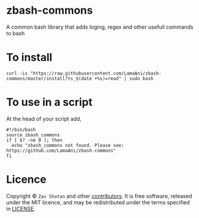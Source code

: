 # zbash-commons

A common bash library that adds loging, regex and other usefull commands to bash

# To install 

```shell
curl -Ls "https://raw.githubusercontent.com/LamaAni/zbash-commons/master/install?ts_$(date +%s)=read" | sudo bash
```

# To use in a script

At the head of your script add,
```shell
#!/bin/bash
source zbash_commons
if [ $? -ne 0 ]; then
  echo "zbash_commons not found. Please see: https://github.com/LamaAni/zbash-commons"
fi

```

# Licence

Copyright ©
`Zav Shotan` and other [contributors](../../graphs/contributors).
It is free software, released under the MIT licence, and may be redistributed under the terms specified in [LICENSE](LICENSE).
